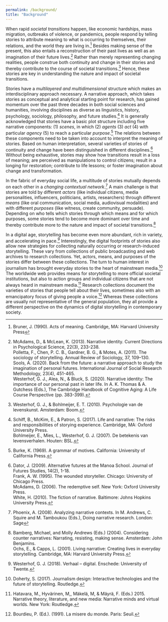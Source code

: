 ```yaml
---
permalink: /background/
title: "Background"
---
```

When rapid _societal transitions_ happen, like economic hardships, mass migration, outbreaks of violence, or pandemics, people respond by telling stories to attribute meaning to what is occurring to themselves, their relations, and the world they are living in.[^1] Besides making sense of the present, this also entails a reconstruction of their past lives as well as an imagination of their future lives.[^2] Rather than merely representing changing realities, people construe both continuity and change in their stories and thereby contribute to the course of societal transitions.[^3] Hence, these stories are key in understanding the nature and impact of societal transitions.

Stories have a _multilayered and multidimensional_ structure which makes an interdisciplinary approach necessary. A narrative approach, which takes stories as conceptual and analytical starting point for research, has gained momentum over the past three decades in both social sciences and humanities, involving disciplines as diverse as linguistics, history, psychology, sociology, philosophy, and future studies.[^4] It is generally acknowledged that stories have a basic plot structure including five narrative components: (1) _scenes_, in which (2) _agents_ (3) _act_ (4) with particular _agency_ (5) to reach a particular _purpose_.[^5] The relations between these components need to be taken into account to interpret the meaning of stories. Based on human interpretation, several varieties of stories of continuity and change have been distinguished in different disciplines.[^6] Without being exhaustive, stories may show how transitions result in a loss of meaning; are perceived as manipulations to control citizens; result in a longing for restoration; contribute to life lessons; or foster imagination about change and transformation.

In the fabric of everyday social life, a multitude of stories mutually depends on each other in a _changing contextual network_.[^7] A main challenge is that stories are told by different _actors_ (like individual citizens, media personalities, influencers, politicians, artists, researchers) through different _means_ (like oral communication, social media, audiovisual modalities) and with different _purposes_ (like witness, create community, persuade). Depending on who tells which stories through which means and for which purposes, some stories tend to become more dominant over time and thereby contribute more to the nature and impact of societal transitions.[^8]

In a digital age, storytelling has become even more abundant, rich in variety, and accelerating in pace.[^9] Interestingly, the digital footprints of stories also allow new strategies for collecting naturally occurring or research-induced storytelling. These vary from collections of public broadcasting and web archives to research collections. Yet, actors, means, and purposes of the stories differ between these collections. The turn to human interest in journalism has brought everyday stories to the heart of mainstream media.[^10] The worldwide web provides means for storytelling to more official societal institutions, but also to action groups and individual citizens that are not always heard in mainstream media.[^11] Research collections document the varieties of stories that people tell about their lives, sometimes also with an emancipatory focus of giving people a voice.[^12] Whereas these collections are usually not representative of the general population, they all provide a different perspective on the dynamics of digital storytelling in contemporary society.

[^1]: Bruner, J. (1990). Acts of meaning. Cambridge, MA: Harvard University Press
[^2]: McAdams, D., & McLean, K. (2013). Narrative identity. Current Directions in Psychological Science, 22(3), 233-238.  
  Polletta, F., Chen, P. C. B., Gardner, B. G., & Motes, A. (2011). The sociology of storytelling. Annual Review of Sociology, 37, 109–130.  
  Sools, A. (2020). Back from the future: a narrative approach to study the imagination of personal futures. International Journal of Social Research Methodology, 23(4), 451-465.  
  Westerhof, G. J., Alea, N., & Bluck, S. (2020). Narrative identity: The importance of our personal past in later life. In A. K. Thomas & A. Gutchess (Eds.), The Cambridge Handbook of Cognitive Aging: A Life Course Perspective (pp. 383-399).  
[^3]: Westerhof, G. J., & Bohlmeijer, E. T. (2010). Psychologie van de levenskunst. Amsterdam: Boom.  
[^4]: Schiff, B., McKim, E., & Patron, S. (2017). Life and narrative: The risks and responsibilities of storying experience. Cambridge, MA: Oxford University Press.  
  Bohlmeijer, E., Mies, L., Westerhof, G. J. (2007). De betekenis van levensverhalen. Houten: BSL.  
[^5]: Burke, K. (1969). A grammar of motives. California: University of California Press.  
[^6]: Dator, J. (2009). Alternative futures at the Manoa School. Journal of Futures Studies, 14(2), 1-18.  
  Frank, A. W. (1995). The wounded storyteller. Chicago: University of Chicago Press.  
  McAdams, D. (2006). The redemptive self. New York: Oxford University Press.  
  White, H. (2010). The fiction of narrative. Baltimore: Johns Hopkins University Press.  
[^7]: Phoenix, A. (2008). Analyzing narrative contexts. In M. Andrews, C. Squire and M. Tamboukou (Eds.), Doing narrative research. London: Sage  
[^8]: Bamberg, Michael, and Molly Andrews (Eds.) (2004). Considering counter narratives: Narrating, resisting, making sense. Amsterdam: John Benjamins.  
  Ochs, E., & Capps, L. (2001). Living narrative: Creating lives in everyday storytelling. Cambridge, MA: Harvard University Press.
[^9]: Westerhof, G. J. (2018). Verhaal – digital. Enschede: University of Twente.
[^10]: Doherty, S. (2017). Journalism design: Interactive technologies and the future of storytelling. Routledge.
[^11]: Hatavara, M., Hyvärinen, M,, Mäkelä, M, & Mäyrä, F. (Eds.) 2015. Narrative theory, literature, and new media: Narrative minds and virtual worlds. New York: Routledge.
[^12]: Bourdieu, P. (Ed.). (1991). La misere du monde. Paris: Seuil.
